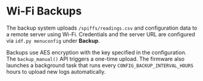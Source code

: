 # Wi-Fi Backups

The backup system uploads `/spiffs/readings.csv` and configuration data to a remote server using Wi-Fi. Credentials and the server URL are configured via `idf.py menuconfig` under **Backup**.

Backups use AES encryption with the key specified in the configuration. The `backup_manual()` API triggers a one-time upload. The firmware also launches a background task that runs every `CONFIG_BACKUP_INTERVAL_HOURS` hours to upload new logs automatically.
